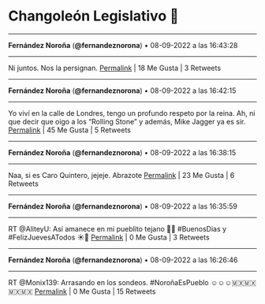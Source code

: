# Changoleón Legislativo 🙈
*****
**Fernández Noroña** (**@fernandeznorona**) • 08-09-2022 a las 16:43:28
*****
Ni juntos. Nos la persignan.
[Permalink](https://twitter.com/fernandeznorona/status/1568037337782779904) | 18 Me Gusta | 3 Retweets
*****
**Fernández Noroña** (**@fernandeznorona**) • 08-09-2022 a las 16:42:15
*****
Yo viví en la calle de Londres, tengo un profundo respeto por la reina. Ah, ni que decir que oigo a los “Rolling Stone” y además, Mike Jagger ya es sir.
[Permalink](https://twitter.com/fernandeznorona/status/1568037029518123009) | 45 Me Gusta | 5 Retweets
*****
**Fernández Noroña** (**@fernandeznorona**) • 08-09-2022 a las 16:38:15
*****
Naa, si es Caro Quintero, jejeje. Abrazote
[Permalink](https://twitter.com/fernandeznorona/status/1568036022436478976) | 23 Me Gusta | 6 Retweets
*****
**Fernández Noroña** (**@fernandeznorona**) • 08-09-2022 a las 16:35:59
*****
RT @AliteyU: Así amanece en mi pueblito tejano 🙌🏼
\#BuenosDias y #FelizJuevesATodos ☀️🤗
[Permalink](https://twitter.com/fernandeznorona/status/1568035452363366400) | 0 Me Gusta | 3 Retweets
*****
**Fernández Noroña** (**@fernandeznorona**) • 08-09-2022 a las 16:26:46
*****
RT @Monix139: Arrasando en los sondeos. #NoroñaEsPueblo ☺️☺️☺️🇲🇽🇲🇽🇲🇽🇲🇽
[Permalink](https://twitter.com/fernandeznorona/status/1568033135144599552) | 0 Me Gusta | 15 Retweets